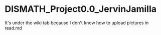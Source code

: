 # DISMATH_Project0.0_JervinJamilla
It's under the wiki tab because I don't know how to upload pictures in read.md
